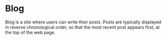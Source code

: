 # Blog
Blog is a site where users can write their posts .Posts are typically displayed in reverse chronological order, so that the most recent post appears first, at the top of the web page.
